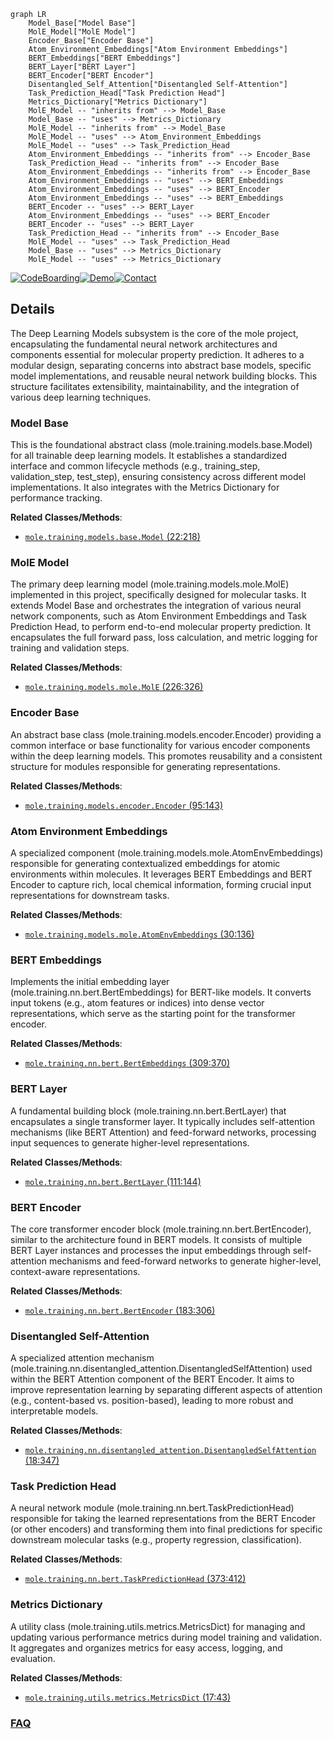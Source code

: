 ```mermaid
graph LR
    Model_Base["Model Base"]
    MolE_Model["MolE Model"]
    Encoder_Base["Encoder Base"]
    Atom_Environment_Embeddings["Atom Environment Embeddings"]
    BERT_Embeddings["BERT Embeddings"]
    BERT_Layer["BERT Layer"]
    BERT_Encoder["BERT Encoder"]
    Disentangled_Self_Attention["Disentangled Self-Attention"]
    Task_Prediction_Head["Task Prediction Head"]
    Metrics_Dictionary["Metrics Dictionary"]
    MolE_Model -- "inherits from" --> Model_Base
    Model_Base -- "uses" --> Metrics_Dictionary
    MolE_Model -- "inherits from" --> Model_Base
    MolE_Model -- "uses" --> Atom_Environment_Embeddings
    MolE_Model -- "uses" --> Task_Prediction_Head
    Atom_Environment_Embeddings -- "inherits from" --> Encoder_Base
    Task_Prediction_Head -- "inherits from" --> Encoder_Base
    Atom_Environment_Embeddings -- "inherits from" --> Encoder_Base
    Atom_Environment_Embeddings -- "uses" --> BERT_Embeddings
    Atom_Environment_Embeddings -- "uses" --> BERT_Encoder
    Atom_Environment_Embeddings -- "uses" --> BERT_Embeddings
    BERT_Encoder -- "uses" --> BERT_Layer
    Atom_Environment_Embeddings -- "uses" --> BERT_Encoder
    BERT_Encoder -- "uses" --> BERT_Layer
    Task_Prediction_Head -- "inherits from" --> Encoder_Base
    MolE_Model -- "uses" --> Task_Prediction_Head
    Model_Base -- "uses" --> Metrics_Dictionary
    MolE_Model -- "uses" --> Metrics_Dictionary
```

[![CodeBoarding](https://img.shields.io/badge/Generated%20by-CodeBoarding-9cf?style=flat-square)](https://github.com/CodeBoarding/GeneratedOnBoardings)[![Demo](https://img.shields.io/badge/Try%20our-Demo-blue?style=flat-square)](https://www.codeboarding.org/demo)[![Contact](https://img.shields.io/badge/Contact%20us%20-%20contact@codeboarding.org-lightgrey?style=flat-square)](mailto:contact@codeboarding.org)

## Details

The Deep Learning Models subsystem is the core of the mole project, encapsulating the fundamental neural network architectures and components essential for molecular property prediction. It adheres to a modular design, separating concerns into abstract base models, specific model implementations, and reusable neural network building blocks. This structure facilitates extensibility, maintainability, and the integration of various deep learning techniques.

### Model Base
This is the foundational abstract class (mole.training.models.base.Model) for all trainable deep learning models. It establishes a standardized interface and common lifecycle methods (e.g., training_step, validation_step, test_step), ensuring consistency across different model implementations. It also integrates with the Metrics Dictionary for performance tracking.


**Related Classes/Methods**:

- <a href="https://github.com/recursionpharma/mole_public/blob/trunk/mole/training/models/base.py#L22-L218" target="_blank" rel="noopener noreferrer">`mole.training.models.base.Model` (22:218)</a>


### MolE Model
The primary deep learning model (mole.training.models.mole.MolE) implemented in this project, specifically designed for molecular tasks. It extends Model Base and orchestrates the integration of various neural network components, such as Atom Environment Embeddings and Task Prediction Head, to perform end-to-end molecular property prediction. It encapsulates the full forward pass, loss calculation, and metric logging for training and validation steps.


**Related Classes/Methods**:

- <a href="https://github.com/recursionpharma/mole_public/blob/trunk/mole/training/models/mole.py#L226-L326" target="_blank" rel="noopener noreferrer">`mole.training.models.mole.MolE` (226:326)</a>


### Encoder Base
An abstract base class (mole.training.models.encoder.Encoder) providing a common interface or base functionality for various encoder components within the deep learning models. This promotes reusability and a consistent structure for modules responsible for generating representations.


**Related Classes/Methods**:

- <a href="https://github.com/recursionpharma/mole_public/blob/trunk/mole/training/models/encoder.py#L95-L143" target="_blank" rel="noopener noreferrer">`mole.training.models.encoder.Encoder` (95:143)</a>


### Atom Environment Embeddings
A specialized component (mole.training.models.mole.AtomEnvEmbeddings) responsible for generating contextualized embeddings for atomic environments within molecules. It leverages BERT Embeddings and BERT Encoder to capture rich, local chemical information, forming crucial input representations for downstream tasks.


**Related Classes/Methods**:

- <a href="https://github.com/recursionpharma/mole_public/blob/trunk/mole/training/models/mole.py#L30-L136" target="_blank" rel="noopener noreferrer">`mole.training.models.mole.AtomEnvEmbeddings` (30:136)</a>


### BERT Embeddings
Implements the initial embedding layer (mole.training.nn.bert.BertEmbeddings) for BERT-like models. It converts input tokens (e.g., atom features or indices) into dense vector representations, which serve as the starting point for the transformer encoder.


**Related Classes/Methods**:

- <a href="https://github.com/recursionpharma/mole_public/blob/trunk/mole/training/nn/bert.py#L309-L370" target="_blank" rel="noopener noreferrer">`mole.training.nn.bert.BertEmbeddings` (309:370)</a>


### BERT Layer
A fundamental building block (mole.training.nn.bert.BertLayer) that encapsulates a single transformer layer. It typically includes self-attention mechanisms (like BERT Attention) and feed-forward networks, processing input sequences to generate higher-level representations.


**Related Classes/Methods**:

- <a href="https://github.com/recursionpharma/mole_public/blob/trunk/mole/training/nn/bert.py#L111-L144" target="_blank" rel="noopener noreferrer">`mole.training.nn.bert.BertLayer` (111:144)</a>


### BERT Encoder
The core transformer encoder block (mole.training.nn.bert.BertEncoder), similar to the architecture found in BERT models. It consists of multiple BERT Layer instances and processes the input embeddings through self-attention mechanisms and feed-forward networks to generate higher-level, context-aware representations.


**Related Classes/Methods**:

- <a href="https://github.com/recursionpharma/mole_public/blob/trunk/mole/training/nn/bert.py#L183-L306" target="_blank" rel="noopener noreferrer">`mole.training.nn.bert.BertEncoder` (183:306)</a>


### Disentangled Self-Attention
A specialized attention mechanism (mole.training.nn.disentangled_attention.DisentangledSelfAttention) used within the BERT Attention component of the BERT Encoder. It aims to improve representation learning by separating different aspects of attention (e.g., content-based vs. position-based), leading to more robust and interpretable models.


**Related Classes/Methods**:

- <a href="https://github.com/recursionpharma/mole_public/blob/trunk/mole/training/nn/disentangled_attention.py#L18-L347" target="_blank" rel="noopener noreferrer">`mole.training.nn.disentangled_attention.DisentangledSelfAttention` (18:347)</a>


### Task Prediction Head
A neural network module (mole.training.nn.bert.TaskPredictionHead) responsible for taking the learned representations from the BERT Encoder (or other encoders) and transforming them into final predictions for specific downstream molecular tasks (e.g., property regression, classification).


**Related Classes/Methods**:

- <a href="https://github.com/recursionpharma/mole_public/blob/trunk/mole/training/nn/bert.py#L373-L412" target="_blank" rel="noopener noreferrer">`mole.training.nn.bert.TaskPredictionHead` (373:412)</a>


### Metrics Dictionary
A utility class (mole.training.utils.metrics.MetricsDict) for managing and updating various performance metrics during model training and validation. It aggregates and organizes metrics for easy access, logging, and evaluation.


**Related Classes/Methods**:

- <a href="https://github.com/recursionpharma/mole_public/blob/trunk/mole/training/utils/metrics.py#L17-L43" target="_blank" rel="noopener noreferrer">`mole.training.utils.metrics.MetricsDict` (17:43)</a>




### [FAQ](https://github.com/CodeBoarding/GeneratedOnBoardings/tree/main?tab=readme-ov-file#faq)